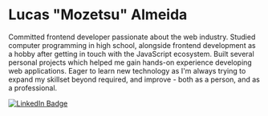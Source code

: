 # Lucas "Mozetsu" Almeida

Committed frontend developer passionate about the web industry. Studied computer programming in high school,
alongside frontend development as a hobby after getting in touch with the JavaScript ecosystem. Built several
personal projects which helped me gain hands-on experience developing web applications. Eager to learn new
technology as I'm always trying to expand my skillset beyond required, and improve - both as a person, and as a
professional.

[![LinkedIn Badge](https://img.shields.io/badge/Mozetsu-424a53?style=flat-square&labelColor=424a53&logo=linkedin&logoColor=white&link=https://www.linkedin.com/in/mozetsu)](https://www.linkedin.com/in/mozetsu/)
